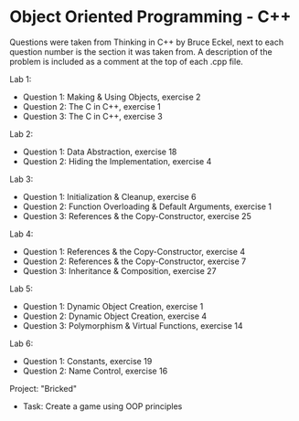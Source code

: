 # Object Oriented Programming - C++
Questions were taken from Thinking in C++ by Bruce Eckel, next to each question number is the section it was taken from. A description of the problem is included as a comment at the top of each .cpp file.

Lab 1: 
- Question 1: Making & Using Objects, exercise 2
- Question 2: The C in C++, exercise 1
- Question 3: The C in C++, exercise 3

Lab 2:
- Question 1: Data Abstraction, exercise 18
- Question 2: Hiding the Implementation, exercise 4

Lab 3:
- Question 1: Initialization & Cleanup, exercise 6
- Question 2: Function Overloading & Default Arguments, exercise 1
- Question 3: References & the Copy-Constructor, exercise 25

Lab 4:
- Question 1: References & the Copy-Constructor, exercise 4
- Question 2: References & the Copy-Constructor, exercise 7
- Question 3: Inheritance & Composition, exercise 27

Lab 5:
- Question 1: Dynamic Object Creation, exercise 1
- Question 2: Dynamic Object Creation, exercise 4
- Question 3: Polymorphism & Virtual Functions, exercise 14

Lab 6:
- Question 1: Constants, exercise 19
- Question 2: Name Control, exercise 16

Project: "Bricked"
- Task: Create a game using OOP principles
